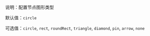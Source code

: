 说明：配置节点图形类型

默认值：`circle`

可选值：`circle`, `rect`, `roundRect`, `triangle`, `diamond`, `pin`, `arrow`, `none`